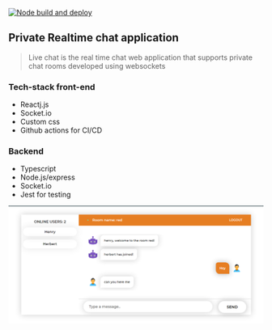 [![Node build and deploy](https://github.com/herberthk/chat-client/actions/workflows/firebase-hosting-merge.yml/badge.svg)](https://github.com/herberthk/chat-client/actions/workflows/firebase-hosting-merge.yml)
## Private Realtime chat application

> Live chat is the real time chat web application that supports private chat rooms developed using websockets

### Tech-stack front-end

- Reactj.js
- Socket.io
- Custom css
- Github actions for CI/CD

### Backend

- Typescript
- Node.js/express
- Socket.io
- Jest for testing

![Chat application](/chat.png)
